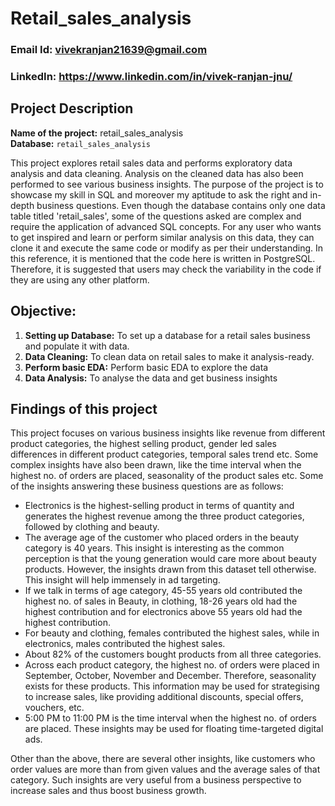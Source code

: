 # Retail_sales_analysis
### **Email Id:** vivekranjan21639@gmail.com
### **LinkedIn:** https://www.linkedin.com/in/vivek-ranjan-jnu/ 

## Project Description

**Name of the project:** retail_sales_analysis  
**Database:** `retail_sales_analysis`

This project explores retail sales data and performs exploratory data analysis and data cleaning. Analysis on the cleaned data has also been performed to see various business insights. The purpose of the project is to showcase my skill in SQL and moreover my aptitude to ask the right and in-depth business questions. Even though the database contains only one data table titled 'retail_sales', some of the questions asked are complex and require the application of advanced SQL concepts. For any user who wants to get inspired and learn or perform similar analysis on this data, they can clone it and execute the same code or modify as per their understanding. In this reference, it is mentioned that the code here is written in PostgreSQL. Therefore, it is suggested that users may check the variability in the code if they are using any other platform.

## Objective:
1. **Setting up Database:** To set up a database for a retail sales business and populate it with data.
2. **Data Cleaning:** To clean data on retail sales to make it analysis-ready. 
3. **Perform basic EDA:**  Perform basic EDA to explore the data
4. **Data Analysis:** To analyse the data and get business insights


## Findings of this project
This project focuses on various business insights like revenue from different product categories, the 
highest selling product, gender led sales differences in different product categories,
temporal sales trend etc. Some complex insights have also been drawn, like the time interval when the 
highest no. of orders are placed, seasonality of the product sales etc. 
Some of the insights answering these business questions are as follows:
- Electronics is the highest-selling product in terms of quantity and generates the highest revenue among the three product categories, followed by clothing and beauty.
- The average age of the customer who placed orders in the beauty category is 40 years. This insight is interesting as the common perception is that the young generation would care more about beauty products. However, the insights drawn from this dataset tell otherwise. This insight will help immensely in ad targeting.
- If we talk in terms of age category, 45-55 years old contributed the highest no. of sales in Beauty, in clothing, 18-26 years old had the highest contribution and for electronics above 55 years old had the highest contribution.
- For beauty and clothing, females contributed the highest sales, while in electronics, males contributed the highest sales.
- About 82% of the customers bought products from all three categories.
- Across each product category, the highest no. of orders were placed in September, October, November and December. Therefore, seasonality exists for these products. This information may be used for strategising to increase sales, like providing additional discounts, special offers, vouchers, etc.
- 5:00 PM to 11:00 PM is the time interval when the highest no. of orders are placed. These insights may be used for floating time-targeted digital ads.

Other than the above, there are several other insights, like customers who order values are more than from given values and the average sales of that category. Such insights are very useful from a business perspective to increase sales and thus boost business growth.



 
